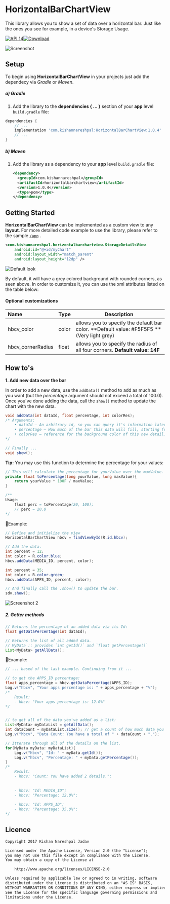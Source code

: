 # HorizontalBarChartView
This library allows you to show a set of data over a horizontal bar. Just like the ones you see for example, in a device's Storage Usage.

[![API 14](https://img.shields.io/badge/API-14%2B-brightgreen.svg?style=flat)](https://android-arsenal.com/api?level=14)[![Download](https://api.bintray.com/packages/kishannareshpal/maven/horizontalbarchartview/images/download.svg)](https://bintray.com/kishannareshpal/maven/horizontalbarchartview/_latestVersion)



![Screenshot](https://raw.githubusercontent.com/kishannareshpal/HorizontalBarChartView/master/1.png)



## Setup

To begin using **HorizontalBarChartView** in your projects just add the dependecy via *Gradle* or *Maven*.

##### a) Gradle

1. Add the library to the **dependencies { ... }** section of your **app** level `build.gradle` file:

```groovy
dependencies {
    // ...
    implementation 'com.kishannareshpal:HorizontalBarChartView:1.0.4'
    // ...
}
```



##### b) Maven

1. Add the library as a dependency to your **app** level `build.gradle` file:

   ```xml
   <dependency>
     <groupId>com.kishannareshpal</groupId>
     <artifactId>horizontalbarchartview</artifactId>
     <version>1.0.4</version>
     <type>pom</type>
   </dependency>
   ```







## Getting Started

**HorizontalBarChartView** can be implemented as a custom view to any **layout**. For more detailed code example to use the library, please refer to the sample [`/app`](https://github.com/kishannareshpal/StorageDetailsView/tree/master/app) .

```xml
<com.kishannareshpal.horizontalbarchartview.StorageDetailsView
	android:id="@+id/myChart"
	android:layout_width="match_parent"
    android:layout_height="12dp" />
```

![Default look](https://raw.githubusercontent.com/kishannareshpal/HorizontalBarChartView/master/2.png)

By default, it will have a grey colored background with rounded corners, as seen above. In order to customize it, you can use the xml attributes listed on the table below:

#### Optional customizations

| Name              | Type  | Description                                                  |
| :---------------- | :---- | ------------------------------------------------------------ |
| hbcv_color        | color | allows you to specify the default bar color. **Default value: #F5F5F5 **(Very light grey) |
| hbcv_cornerRadius | float | allows you to specify the radius of all four corners. **Default value: 14F** |





## How to's

**1. Add new data over the bar**

In order to add a new data, use the `addData()` method to add as much as you want (but the *percentage* argument should not exceed a total of 100.0). Once you've done adding the data, call the `show()` method to update the chart with the new data.

```java
void addData(int dataId, float percentage, int colorRes);
/* Arguments;
	• dataId – An arbitrary id, so you can query it's information later, such as it's percentage via the 'getDataPercentage()' method.
	• percentage – How much of the bar this data will fill, starting from the last added data. (Tip: In order to get the percentage you may use the function provided after this). For example: 42F. 
	• colorRes – reference for the background color of this new detail.  For example: R.color.blue.
*/

// Finally ...
void show();
```

**Tip:** You may use this function to determine the percentage for your values:

```java
// This will calculate the percentage for yourValue over the maxValue.
private float toPercentage(long yourValue, long maxValue){
    return yourValue * 100F / maxValue;
}

/**
Usage: 
	float perc = toPercentage(20, 100);
	// perc = 20.0
*/

```



:egg:Example:

```java
// Define and initialize the view
HorizontalBarChartView hbcv = findViewById(R.id.hbcv);

// Add the data.
int percent = 12;
int color = R.color.blue;
hbcv.addData(MEDIA_ID, percent, color);

int percent = 35;
int color = R.color.green;
hbcv.addData(APPS_ID, percent, color);

// And finally call the .show() to update the bar.
sdv.show();
```

![Screenshot 2](https://raw.githubusercontent.com/kishannareshpal/HorizontalBarChartView/master/3.png)



##### 2. Getter methods

```java
// Returns the percentage of an added data via its Id:
float getDataPercentage(int dataId);

// Returns the list of all added data.
// MyData :: provides `int getId()` and `float getPercentage()`
List<MyData> getAllData();
```

:egg:Example:

```java
// ... based of the last example. Continuing from it ...

// to get the APPS_ID percentage:
float apps_percentage = hbcv.getDataPercentage(APPS_ID);
Log.v("hbcv", "Your apps percentage is: " + apps_percentage + "%");
/* 
	Result:
	- hbcv: "Your apps percentage is: 12.0%" 
*/


// to get all of the data you've added as a list:
List<MyData> myDataList = getAllData();
int dataCount = myDataList.size(); // get a count of how much data you've added
Log.v("hbcv", "Data Count: You have a total of " + dataCount + ".");

// Itterate through all of the details on the list.
for(MyData myData: myDataList){
    Log.v("hbcv", "Id: " + myData.getId());
    Log.v("hbcv", "Percentage: " + myData.getPercentage());
}
/* 
	Result:
	- hbcv: "Count: You have added 2 details.";
	
	
	- hbcv: "Id: MEDIA_ID";
    - hbcv: "Percentage: 12.0%";
    
    - hbcv: "Id: APPS_ID";
    - hbcv: "Percentage: 35.0%";
*/
```



## Licence

```html
Copyright 2017 Kishan Nareshpal Jadav

Licensed under the Apache License, Version 2.0 (the "License");
you may not use this file except in compliance with the License.
You may obtain a copy of the License at

    http://www.apache.org/licenses/LICENSE-2.0

Unless required by applicable law or agreed to in writing, software
distributed under the License is distributed on an "AS IS" BASIS,
WITHOUT WARRANTIES OR CONDITIONS OF ANY KIND, either express or implied.
See the License for the specific language governing permissions and
limitations under the License.
```



### 